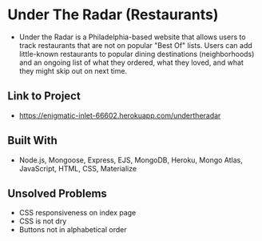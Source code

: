 # Under The Radar (Restaurants)
* Under the Radar is a Philadelphia-based website that allows users to track restaurants that are not on popular "Best Of" lists. Users can add little-known restaurants to popular dining destinations (neighborhoods) and an ongoing list of what they ordered, what they loved, and what they might skip out on next time.

## Link to Project
* https://enigmatic-inlet-66602.herokuapp.com/undertheradar

## Built With
* Node.js, Mongoose, Express, EJS, MongoDB, Heroku, Mongo Atlas, JavaScript, HTML, CSS, Materialize

## Unsolved Problems
* CSS responsiveness on index page
* CSS is not dry
* Buttons not in alphabetical order
